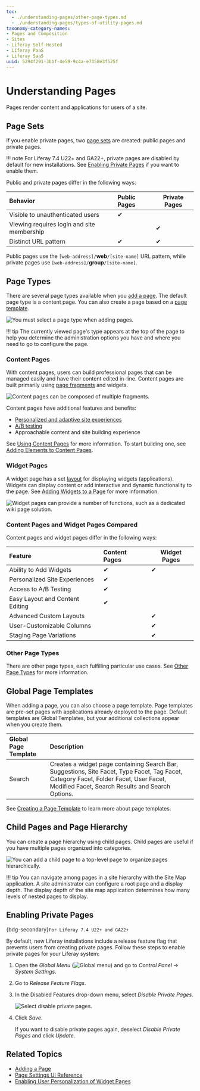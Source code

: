 ```yaml
---
toc:
  - ./understanding-pages/other-page-types.md
  - ./understanding-pages/types-of-utility-pages.md
taxonomy-category-names:
- Pages and Composition
- Sites
- Liferay Self-Hosted
- Liferay PaaS
- Liferay SaaS
uuid: 5294f291-3bbf-4e59-9c4a-e7358e3f525f
---
```

# Understanding Pages

Pages render content and applications for users of a site.

## Page Sets

If you enable private pages, two [page sets](./page-settings/configuring-page-sets.md) are created: public pages and private pages.

!!! note
    For Liferay 7.4 U22+ and GA22+, private pages are disabled by default for new installations. See [Enabling Private Pages](#enabling-private-pages) if you want to enable them.

Public and private pages differ in the following ways:

| Behavior                                   | Public Pages | Private Pages |
| :----------------------------------------- | :----------- |-------------- |
| Visible to unauthenticated users           |   &#10004;   |               |
| Viewing requires login and site membership |              |    &#10004;   |
| Distinct URL pattern                       |   &#10004;   |    &#10004;   |

Public pages use the `[web-address]/`**web**`/[site-name]` URL pattern, while private pages use `[web-address]/`**group**`/[site-name]`.

## Page Types

There are several page types available when you [add a page](./adding-pages/adding-a-page-to-a-site.md). The default page type is a content page. You can also create a page based on a [page template](./adding-pages/creating-a-page-template.md).

![You must select a page type when adding pages.](./understanding-pages/images/01.png)

!!! tip
    The currently viewed page's type appears at the top of the page to help you determine the administration options you have and where you need to go to configure the page.

### Content Pages

With content pages, users can build professional pages that can be managed easily and have their content edited in-line. Content pages are built primarily using [page fragments](./page-fragments-and-widgets/using-fragments.md) and widgets.

![Content pages can be composed of multiple fragments.](./understanding-pages/images/02.png)

Content pages have additional features and benefits:

- [Personalized and adaptive site experiences](../personalizing-site-experience.md)
- [A/B testing](../optimizing-sites/ab-testing/ab-testing.md)
- Approachable content and site building experience

See [Using Content Pages](./using-content-pages.md) for more information. To start building one, see [Adding Elements to Content Pages](./using-content-pages/adding-elements-to-content-pages.md).

### Widget Pages

A widget page has a set [layout](../creating-pages/page-settings/page-settings-ui-reference.md#page-layout) for displaying widgets (applications). Widgets can display content or add interactive and dynamic functionality to the page. See [Adding Widgets to a Page](./using-widget-pages/adding-widgets-to-a-page.md) for more information.

![Widget pages can provide a number of functions, such as a dedicated wiki page solution.](./understanding-pages/images/03.png)

### Content Pages and Widget Pages Compared

Content pages and widget pages differ in the following ways:

| Feature                         |  Content Pages | Widget Pages |
| :------------------------------ | :------------- |------------- |
| Ability to Add Widgets          |    &#10004;    |   &#10004;   |
| Personalized Site Experiences   |    &#10004;    |              |
| Access to A/B Testing           |    &#10004;    |              |
| Easy Layout and Content Editing |    &#10004;    |              |
| Advanced Custom Layouts         |                |   &#10004;   |
| User-Customizable Columns       |                |   &#10004;   |
| Staging Page Variations         |                |   &#10004;   |

### Other Page Types

There are other page types, each fulfilling particular use cases. See [Other Page Types](./understanding-pages/other-page-types.md) for more information.

## Global Page Templates

When adding a page, you can also choose a page template. Page templates are pre-set pages with applications already deployed to the page. Default templates are Global Templates, but your additional collections appear when you create them. 

| Global Page Template | Description                                                                                                                                                                                                |
| :------------------- | :--------------------------------------------------------------------------------------------------------------------------------------------------------------------------------------------------------- |
| Search               | Creates a widget page containing Search Bar, Suggestions, Site Facet, Type Facet, Tag Facet, Category Facet, Folder Facet, User Facet, Modified Facet, Search Results and Search Options. |

See [Creating a Page Template](./adding-pages/creating-a-page-template.md) to learn more about page templates.

## Child Pages and Page Hierarchy

You can create a page hierarchy using child pages. Child pages are useful if you have multiple pages organized into categories.

![You can add a child page to a top-level page to organize pages hierarchically.](./understanding-pages/images/04.png)

!!! tip
    You can navigate among pages in a site hierarchy with the Site Map application. A site administrator can configure a root page and a display depth. The display depth of the site map application determines how many levels of nested pages to display.

## Enabling Private Pages

{bdg-secondary}`For Liferay 7.4 U22+ and GA22+`

By default, new Liferay installations include a release feature flag that prevents users from creating private pages. Follow these steps to enable private pages for your Liferay system:

1. Open the *Global Menu* (![Global menu](../../images/icon-applications-menu.png)) and go to *Control Panel* &rarr; *System Settings*.

1. Go to *Release Feature Flags*.

1. In the Disabled Features drop-down menu, select *Disable Private Pages*.

   ![Select disable private pages.](./understanding-pages/images/05.png)

1. Click *Save*.

   If you want to disable private pages again, deselect *Disable Private Pages* and click *Update*.

## Related Topics

- [Adding a Page](./adding-pages/adding-a-page-to-a-site.md)
- [Page Settings UI Reference](./page-settings/page-settings-ui-reference.md)
- [Enabling User Personalization of Widget Pages](./using-widget-pages/enabling-user-personalization-of-widget-pages.md)
